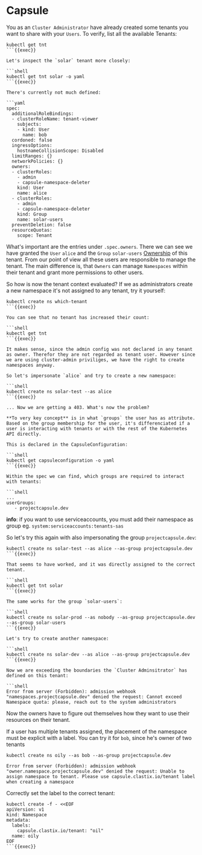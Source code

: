 
# Capsule

You as an `Cluster Administrator` have already created some tenants you want to share with your `Users`. To verify, list all the available Tenants:

```shell
kubectl get tnt
```{{exec}}

Let's inspect the `solar` tenant more closely:

```shell
kubectl get tnt solar -o yaml
```{{exec}}

There's currently not much defined:

```yaml
spec:
  additionalRoleBindings:
  - clusterRoleName: tenant-viewer
    subjects:
    - kind: User
      name: bob
  cordoned: false
  ingressOptions:
    hostnameCollisionScope: Disabled
  limitRanges: {}
  networkPolicies: {}
  owners:
  - clusterRoles:
    - admin
    - capsule-namespace-deleter
    kind: User
    name: alice
  - clusterRoles:
    - admin
    - capsule-namespace-deleter
    kind: Group
    name: solar-users
  preventDeletion: false
  resourceQuotas:
    scope: Tenant
```

What's important are the entries under `.spec.owners`. There we can see we have granted the `User` `alice` and the `Group` `solar-users` [Ownership](https://projectcapsule.dev/docs/tenants/permissions/#ownership) of this tenant. From our point of view all these users are responsible to manage the tenant. The main difference is, that `Owners` can manage `Namespaces` within their tenant and grant more permissions to other users.

So how is now the tenant context evaluated? If we as administrators create a new namespace it's not assigned to any tenant, try it yourself:

```shell
kubectl create ns which-tenant
```{{exec}}

You can see that no tenant has increased their count:

```shell
kubectl get tnt
```{{exec}}

It makes sense, since the admin config was not declared in any tenant as owner. Therefor they are not regarded as tenant user. However since we are using cluster-admin priviliges, we have the right to create namespaces anyway. 

So let's impersonate `alice` and try to create a new namespace:

```shell
kubectl create ns solar-test --as alice
```{{exec}}

... Now we are getting a 403. What's now the problem?

**To very key concept** is in what `groups` the user has as attribute. Based on the group membership for the user, it's differenciated if a user is interacting with tenants or with the rest of the Kubernetes API directly.

This is declared in the CapsuleConfiguration:

```shell
kubectl get capsuleconfiguration -o yaml
```{{exec}}

Within the spec we can find, which groups are required to interact with tenants:

```shell
...
userGroups:
   - projectcapsule.dev
```
__info__: if you want to use serviceaccounts, you must add their namespace as group eg. `system:serviceaccounts:tenants-sas`

So let's try this again with also impersonating the group `projectcapsule.dev`:

```shell
kubectl create ns solar-test --as alice --as-group projectcapsule.dev
```{{exec}}

That seems to have worked, and it was directly assigned to the correct tenant.

```shell
kubectl get tnt solar
```{{exec}}

The same works for the group `solar-users`:

```shell
kubectl create ns solar-prod --as nobody --as-group projectcapsule.dev --as-group solar-users
```{{exec}}

Let's try to create another namespace:

```shell
kubectl create ns solar-dev --as alice --as-group projectcapsule.dev
```{{exec}}

Now we are exceeding the boundaries the `Cluster Adminsitrator` has defined on this tenant:

```shell
Error from server (Forbidden): admission webhook "namespaces.projectcapsule.dev" denied the request: Cannot exceed Namespace quota: please, reach out to the system administrators
```

Now the owners have to figure out themselves how they want to use their resources on their tenant.

If a user has multiple tenants assigned, the placement of the namespace must be explicit with a label. You can try it for `bob`, since he's owner of two tenants

```shell
kubectl create ns oily --as bob --as-group projectcapsule.dev

Error from server (Forbidden): admission webhook "owner.namespace.projectcapsule.dev" denied the request: Unable to assign namespace to tenant. Please use capsule.clastix.io/tenant label when creating a namespace
```

Correctly set the label to the correct tenant:

```shell
kubectl create -f - <<EOF
apiVersion: v1
kind: Namespace
metadata:
  labels:
    capsule.clastix.io/tenant: "oil"
  name: oily
EOF
```{{exec}}
